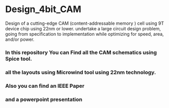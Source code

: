 # Design_4bit_CAM
Design of a cutting-edge CAM (content-addressable memory ) cell using 9T device chip using 22nm or lower. undertake a large circuit design problem, going from specification to implementation while optimizing for speed, area, and/or power.

### In this repository You can Find all the CAM schematics using Spice tool.

### all the layouts using Microwind tool using 22nm technology.

### Also you can find an IEEE Paper

### and a powerpoint presentation 

